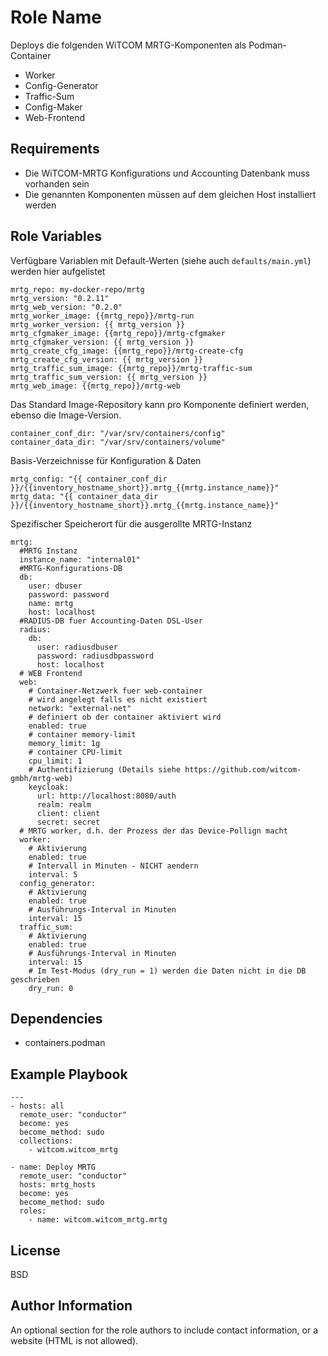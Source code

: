 Role Name
=========

Deploys die folgenden WiTCOM MRTG-Komponenten als Podman-Container

* Worker
* Config-Generator
* Traffic-Sum
* Config-Maker
* Web-Frontend

Requirements
------------

* Die WiTCOM-MRTG Konfigurations und Accounting Datenbank muss vorhanden sein
* Die genannten Komponenten müssen auf dem gleichen Host installiert werden

Role Variables
--------------

Verfügbare Variablen mit Default-Werten (siehe auch `defaults/main.yml`) werden hier aufgelistet

    mrtg_repo: my-docker-repo/mrtg
    mrtg_version: "0.2.11"
    mrtg_web_version: "0.2.0"
    mrtg_worker_image: {{mrtg_repo}}/mrtg-run
    mrtg_worker_version: {{ mrtg_version }} 
    mrtg_cfgmaker_image: {{mrtg_repo}}/mrtg-cfgmaker
    mrtg_cfgmaker_version: {{ mrtg_version }} 
    mrtg_create_cfg_image: {{mrtg_repo}}/mrtg-create-cfg
    mrtg_create_cfg_version: {{ mrtg_version }} 
    mrtg_traffic_sum_image: {{mrtg_repo}}/mrtg-traffic-sum
    mrtg_traffic_sum_version: {{ mrtg_version }}
    mrtg_web_image: {{mrtg_repo}}/mrtg-web 

Das Standard Image-Repository kann pro Komponente definiert werden, ebenso die Image-Version.

    container_conf_dir: "/var/srv/containers/config"
    container_data_dir: "/var/srv/containers/volume"

Basis-Verzeichnisse für Konfiguration & Daten

    mrtg_config: "{{ container_conf_dir }}/{{inventory_hostname_short}}.mrtg_{{mrtg.instance_name}}"
    mrtg_data: "{{ container_data_dir }}/{{inventory_hostname_short}}.mrtg_{{mrtg.instance_name}}"

Spezifischer Speicherort für die ausgerollte MRTG-Instanz

```
mrtg:
  #MRTG Instanz
  instance_name: "internal01"
  #MRTG-Konfigurations-DB
  db:
    user: dbuser
    password: password
    name: mrtg
    host: localhost
  #RADIUS-DB fuer Accounting-Daten DSL-User
  radius:
    db:
      user: radiusdbuser
      password: radiusdbpassword
      host: localhost
  # WEB Frontend
  web:
    # Container-Netzwerk fuer web-container
    # wird angelegt falls es nicht existiert
    network: "external-net"
    # definiert ob der container aktiviert wird
    enabled: true
    # container memory-limit
    memory_limit: 1g
    # container CPU-limit
    cpu_limit: 1
    # Authentifizierung (Details siehe https://github.com/witcom-gmbh/mrtg-web)
    keycloak:
      url: http://localhost:8080/auth
      realm: realm
      client: client
      secret: secret
  # MRTG worker, d.h. der Prozess der das Device-Pollign macht
  worker:
    # Aktivierung
    enabled: true
    # Intervall in Minuten - NICHT aendern
    interval: 5
  config_generator:
    # Aktivierung
    enabled: true
    # Ausführungs-Interval in Minuten
    interval: 15
  traffic_sum:
    # Aktivierung
    enabled: true
    # Ausführungs-Interval in Minuten
    interval: 15
    # Im Test-Modus (dry_run = 1) werden die Daten nicht in die DB geschrieben
    dry_run: 0
```

Dependencies
------------

* containers.podman

Example Playbook
----------------

```
---
- hosts: all
  remote_user: "conductor"
  become: yes
  become_method: sudo
  collections:
    - witcom.witcom_mrtg

- name: Deploy MRTG
  remote_user: "conductor"
  hosts: mrtg_hosts
  become: yes
  become_method: sudo
  roles:
    - name: witcom.witcom_mrtg.mrtg
````

License
-------

BSD

Author Information
------------------

An optional section for the role authors to include contact information, or a website (HTML is not allowed).
